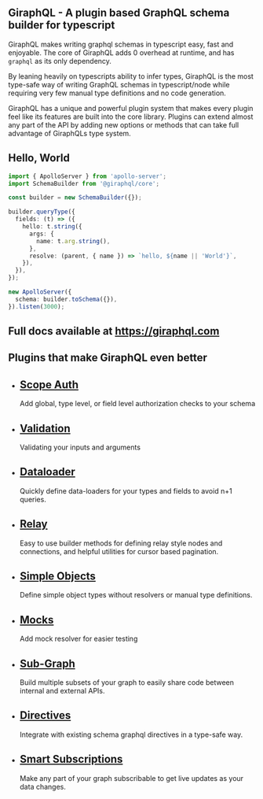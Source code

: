 ## GiraphQL - A plugin based GraphQL schema builder for typescript

GiraphQL makes writing graphql schemas in typescript easy, fast and enjoyable. The core of GiraphQL
adds 0 overhead at runtime, and has `graphql` as its only dependency.

By leaning heavily on typescripts ability to infer types, GiraphQL is the most type-safe way of
writing GraphQL schemas in typescript/node while requiring very few manual type definitions and no
code generation.

GiraphQL has a unique and powerful plugin system that makes every plugin feel like its features are
built into the core library. Plugins can extend almost any part of the API by adding new options or
methods that can take full advantage of GiraphQLs type system.

## Hello, World

```typescript
import { ApolloServer } from 'apollo-server';
import SchemaBuilder from '@giraphql/core';

const builder = new SchemaBuilder({});

builder.queryType({
  fields: (t) => ({
    hello: t.string({
      args: {
        name: t.arg.string(),
      },
      resolve: (parent, { name }) => `hello, ${name || 'World'}`,
    }),
  }),
});

new ApolloServer({
  schema: builder.toSchema({}),
}).listen(3000);
```

## Full docs available at https://giraphql.com

## Plugins that make GiraphQL even better

- ## [Scope Auth](https://giraphql.com/plugins/scope-auth)
  Add global, type level, or field level authorization checks to your schema
- ## [Validation](https://giraphql.com/plugins/validation)
  Validating your inputs and arguments
- ## [Dataloader](https://giraphql.com/plugins/dataloader)
  Quickly define data-loaders for your types and fields to avoid n+1 queries.
- ## [Relay](https://giraphql.com/plugins/relay)
  Easy to use builder methods for defining relay style nodes and connections, and helpful utilities
  for cursor based pagination.
- ## [Simple Objects](https://giraphql.com/plugins/simple-objects)
  Define simple object types without resolvers or manual type definitions.
- ## [Mocks](https://giraphql.com/plugins/mocks)
  Add mock resolver for easier testing
- ## [Sub-Graph](https://giraphql.com/plugins/sub-graph)
  Build multiple subsets of your graph to easily share code between internal and external APIs.
- ## [Directives](https://giraphql.com/plugins/directives)
  Integrate with existing schema graphql directives in a type-safe way.
- ## [Smart Subscriptions](https://giraphql.com/plugins/smart-subscriptions)
  Make any part of your graph subscribable to get live updates as your data changes.
